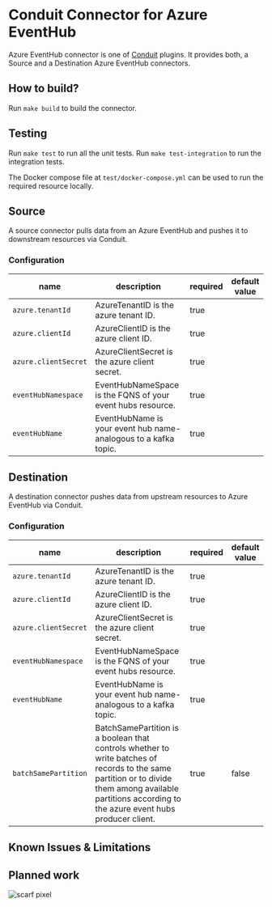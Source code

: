 # Conduit Connector for Azure EventHub

Azure EventHub connector is one of [Conduit](https://github.com/ConduitIO/conduit) plugins. It provides both, a Source and a Destination Azure EventHub connectors.

## How to build?
Run `make build` to build the connector.

## Testing
Run `make test` to run all the unit tests. Run `make test-integration` to run the integration tests.

The Docker compose file at `test/docker-compose.yml` can be used to run the required resource locally.

## Source

A source connector pulls data from an Azure EventHub and pushes it to downstream resources via Conduit.

### Configuration

| name                  | description                           | required | default value |
|-----------------------|---------------------------------------|----------|---------------|
| `azure.tenantId` | AzureTenantID is the azure tenant ID. | true     |           |
| `azure.clientId` | AzureClientID is the azure client ID. | true     |           |
| `azure.clientSecret` | AzureClientSecret is the azure client secret. | true     |           |
| `eventHubNamespace` | EventHubNameSpace is the FQNS of your event hubs resource. | true     |           |
| `eventHubName` | EventHubName is your event hub name- analogous to a kafka topic. | true     |           |

## Destination

A destination connector pushes data from upstream resources to Azure EventHub via Conduit.

### Configuration


| name                  | description                           | required | default value |
|-----------------------|---------------------------------------|----------|---------------|
| `azure.tenantId` | AzureTenantID is the azure tenant ID. | true     |           |
| `azure.clientId` | AzureClientID is the azure client ID. | true     |           |
| `azure.clientSecret` | AzureClientSecret is the azure client secret. | true     |           |
| `eventHubNamespace` | EventHubNameSpace is the FQNS of your event hubs resource. | true     |           |
| `eventHubName` | EventHubName is your event hub name- analogous to a kafka topic. | true     |           |
| `batchSamePartition` | BatchSamePartition is a boolean that controls whether to write batches of records to the same partition or to divide them among available partitions according to the azure event hubs producer client. | true     |      false     |


## Known Issues & Limitations

## Planned work

![scarf pixel](https://static.scarf.sh/a.png?x-pxid=)